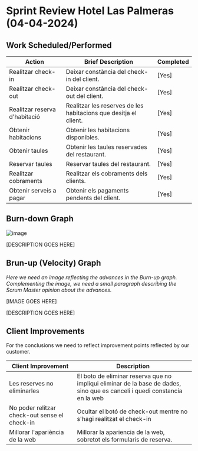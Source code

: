 # Sprint Review Hotel Las Palmeras (04-04-2024)

## Work Scheduled/Performed

| Action  | Brief Description  | Completed  
|---|---|---|
| Realitzar check-in  | Deixar constància del check-in del client. |   [Yes] |
| Realitzar check-out |  Deixar constància del check-out del client. |  [Yes] |
| Realitzar reserva d'habitació |  Realitzar les reserves de les habitacions que desitja el client. |  [Yes] |
| Obtenir habitacions |  Obtenir les habitacions disponibles. |  [Yes] |
| Obtenir taules |  Obtenir les taules reservades del restaurant. |  [Yes] |
| Reservar taules |  Reservar taules del restaurant. |  [Yes] |
| Realitzar cobraments | Realitzar els cobraments dels clients. | [Yes] |
| Obtenir serveis a pagar |  Obtenir els pagaments pendents del client. |  [Yes] |

## Burn-down Graph

![image](https://github.com/arnaums02/Joint-Project---Grup-B/assets/114426285/bbd432af-c84a-4df4-a7ad-6942baf8d5ca)


[DESCRIPTION GOES HERE]


## Brun-up (Velocity) Graph
*Here we need an image reflecting the advances in the Burn-up graph. Complementing the image, we need a small paragraph describing the Scrum Master opinion about the advances.*

[IMAGE GOES HERE]

[DESCRIPTION GOES HERE]

## Client Improvements 

For the conclusions we need to reflect improvement points reflected by our customer. 

| Client Improvement  | Description |  
|---|---|
| Les reserves no eliminarles | El boto de eliminar reserva que no impliqui eliminar de la base de dades, sino que es canceli i quedi constancia en la web  |  
| No poder relitzar check-out sense el check-in |  Ocultar el botó de check-out mentre no s'hagi realitzat el check-in | 
| Millorar l'apariència de la web  |  Millorar la apariencia de la web, sobretot els formularis de reserva. | 
